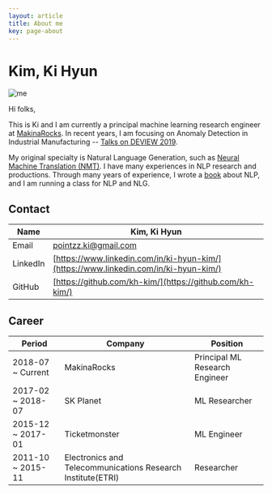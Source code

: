 ```yaml
---
layout: article
title: About me
key: page-about
---
```


# Kim, Ki Hyun

![me](https://avatars0.githubusercontent.com/u/18007785?s=460&v=4)

Hi folks,

This is Ki and I am currently a principal machine learning research engineer at [MakinaRocks](http://makinarocks.ai). In recent years, I am focusing on Anomaly Detection in Industrial Manufacturing -- [Talks on DEVIEW 2019](https://deview.kr/2019/schedule/286).

My original specialty is Natural Language Generation, such as [Neural Machine Translation (NMT)](https://github.com/kh-kim/simple-nmt). I have many experiences in NLP research and productions. Through many years of experience, I wrote a [book](http://www.yes24.com/Product/Goods/74802622) about NLP, and I am running a class for NLP and NLG. 

## Contact

|Name|Kim, Ki Hyun|
|-|-|
|Email|pointzz.ki@gmail.com|
|LinkedIn|[https://www.linkedin.com/in/ki-hyun-kim/](https://www.linkedin.com/in/ki-hyun-kim/)|
|GitHub|[https://github.com/kh-kim/](https://github.com/kh-kim/)|

## Career

| Period | Company | Position |
|-|-|-|
| 2018-07 ~ Current | MakinaRocks | Principal ML Research Engineer |
| 2017-02 ~ 2018-07 | SK Planet | ML Researcher |
| 2015-12 ~ 2017-01 | Ticketmonster | ML Engineer |
| 2011-10 ~ 2015-11 | Electronics and Telecommunications Research Institute(ETRI) | Researcher |
